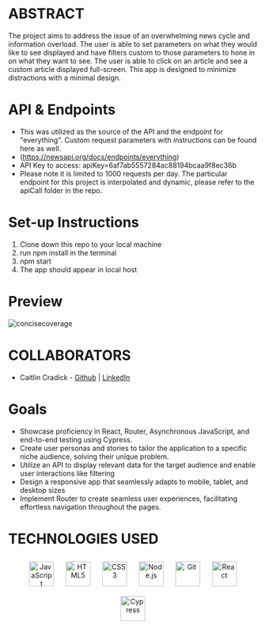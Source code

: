 # ABSTRACT
The project aims to address the issue of an overwhelming news cycle and information overload. The user is able to set parameters on what they would like to see displayed and have filters custom to those parameters to hone in on what they want to see. The user is able to click on an article and see a custom article displayed full-screen. This app is designed to minimize distractions with a minimal design. 

# API & Endpoints 
- This was utilized as the source of the API and the endpoint for "everything". Custom request parameters with instructions can be found here as well. 
- (https://newsapi.org/docs/endpoints/everything)
- API Key to access: apiKey=6af7ab5557284ac88194bcaa9f8ec36b
- Please note it is limited to 1000 requests per day.
The particular endpoint for this project is interpolated and dynamic, please refer to the apiCall folder in the repo. 

# Set-up Instructions
1. Clone down this repo to your local machine
2. run npm install in the terminal
3. npm start
4. The app should appear in local host

# Preview
![concisecoverage](https://github.com/caitlincradick/concisecoverage/assets/119264690/68cd222f-d3b0-40a0-92a2-4d745c8de6db)

# COLLABORATORS
- Caitlin Cradick - [Github](https://github.com/caitlincradick) | [LinkedIn](https://www.linkedin.com/in/caitlincradick/)

# Goals
- Showcase proficiency in React, Router, Asynchronous JavaScript, and end-to-end testing using Cypress.
- Create user personas and stories to tailor the application to a specific niche audience, solving their unique problem.
- Utilize an API to display relevant data for the target audience and enable user interactions like filtering
- Design a responsive app that seamlessly adapts to mobile, tablet, and desktop sizes
- Implement Router to create seamless user experiences, facilitating effortless navigation throughout the pages.


# TECHNOLOGIES USED
<div align="center">  
    <a href="https://www.javascript.com/" target="_blank"><img style="margin: 10px" src="https://profilinator.rishav.dev/skills-assets/javascript-original.svg" alt="JavaScript" height="50" /></a>  
    <a href="https://en.wikipedia.org/wiki/HTML5" target="_blank"><img style="margin: 10px" src="https://profilinator.rishav.dev/skills-assets/html5-original-wordmark.svg" alt="HTML5" height="50" /></a>  
    <a href="https://www.w3schools.com/css/" target="_blank"><img style="margin: 10px" src="https://profilinator.rishav.dev/skills-assets/css3-original-wordmark.svg" alt="CSS3" height="50" /></a>   
    <a href="https://nodejs.org/" target="_blank"><img style="margin: 10px" src="https://profilinator.rishav.dev/skills-assets/nodejs-original-wordmark.svg" alt="Node.js" height="50" /></a>  
    <a href="https://github.com/" target="_blank"><img style="margin: 10px" src="https://profilinator.rishav.dev/skills-assets/git-scm-icon.svg" alt="Git" height="50" /></a>  
    <a href="https://react.dev/" target="_blank"><img style="margin: 10px" src="https://profilinator.rishav.dev/skills-assets/react-original-wordmark.svg" alt="React" height="50" /></a>  
    <a href="https://docs.cypress.io/guides/overview/why-cypress" target="_blank"><img style="margin: 10px" src="https://encrypted-tbn0.gstatic.com/images?q=tbn:ANd9GcQoXfntUBC8eXPGA7V8dQp74I5Xofeze3tnRua5hKQkd0ofyH0cy5mJm3_Y-zPhHO2ty9k&usqp=CAU" alt="Cypress" height="50" /></a>  
</div>
